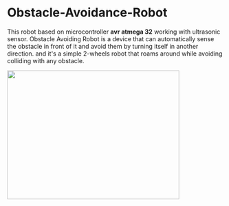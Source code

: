 # Obstacle-Avoidance-Robot

This robot based on microcontroller **avr atmega 32**  working with ultrasonic sensor. 
Obstacle Avoiding Robot is a device that can automatically sense the obstacle in front of 
it and avoid them by turning itself in another direction.
and it's a simple 2-wheels robot that roams around while avoiding colliding 
with any obstacle.


<img src="https://user-images.githubusercontent.com/70710872/178770387-cadd049c-d55e-4fc5-b823-6b0ce5723dc0.jpeg" width="400" height="300">
